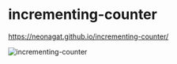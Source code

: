 # incrementing-counter

https://neonagat.github.io/incrementing-counter/

![incrementing-counter](https://user-images.githubusercontent.com/73759315/160604040-a73e351b-b7ae-409d-a6a4-60018853228f.png)
